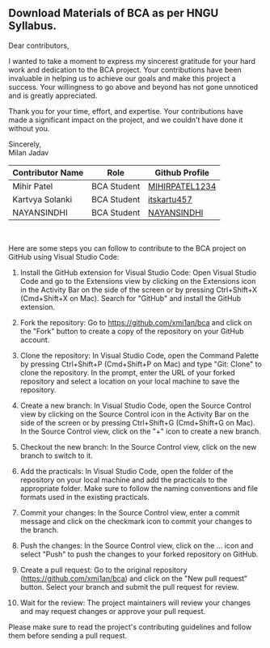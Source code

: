 ## Download Materials of BCA as per HNGU Syllabus.


Dear contributors,

I wanted to take a moment to express my sincerest gratitude for your hard work and dedication to the BCA project. Your contributions have been invaluable in helping us to achieve our goals and make this project a success. Your willingness to go above and beyond has not gone unnoticed and is greatly appreciated.

Thank you for your time, effort, and expertise. Your contributions have made a significant impact on the project, and we couldn't have done it without you.

Sincerely,<br>
Milan Jadav
<table>
   <thead>
      <tr>
         <th>Contributor Name</th>
         <th>Role</th>
         <th>Github Profile</th>
      </tr>
   </thead>
   <tbody>
      <tr>
         <td>Mihir Patel</td>
         <td>BCA Student</td>
         <td><a href="https://github.com/MIHIRPATEL1234">MIHIRPATEL1234</a></td>
      </tr>
      <tr>
         <td>Kartvya Solanki</td>
         <td>BCA Student</td>
         <td><a href="https://github.com/itskartu457">itskartu457</a></td>
      </tr>     
      <tr>
         <td>NAYANSINDHI</td>
         <td>BCA Student</td>
         <td><a href="https://github.com/NAYANSINDHI">NAYANSINDHI</a></td>
      </tr>     
   </tbody>
</table>

<br>

Here are some steps you can follow to contribute to the BCA project on GitHub using Visual Studio Code:

1. Install the GitHub extension for Visual Studio Code: Open Visual Studio Code and go to the Extensions view by clicking on the Extensions icon in the Activity Bar on the side of the screen or by pressing Ctrl+Shift+X (Cmd+Shift+X on Mac). Search for "GitHub" and install the GitHub extension.

2. Fork the repository: Go to https://github.com/xmi1an/bca and click on the "Fork" button to create a copy of the repository on your GitHub account.

3. Clone the repository: In Visual Studio Code, open the Command Palette by pressing Ctrl+Shift+P (Cmd+Shift+P on Mac) and type "Git: Clone" to clone the repository. In the prompt, enter the URL of your forked repository and select a location on your local machine to save the repository.

4. Create a new branch: In Visual Studio Code, open the Source Control view by clicking on the Source Control icon in the Activity Bar on the side of the screen or by pressing Ctrl+Shift+G (Cmd+Shift+G on Mac). In the Source Control view, click on the "+" icon to create a new branch.

5. Checkout the new branch: In the Source Control view, click on the new branch to switch to it.

6. Add the practicals: In Visual Studio Code, open the folder of the repository on your local machine and add the practicals to the appropriate folder. Make sure to follow the naming conventions and file formats used in the existing practicals.

7. Commit your changes: In the Source Control view, enter a commit message and click on the checkmark icon to commit your changes to the branch.

8. Push the changes: In the Source Control view, click on the ... icon and select "Push" to push the changes to your forked repository on GitHub.

9. Create a pull request: Go to the original repository (https://github.com/xmi1an/bca) and click on the "New pull request" button. Select your branch and submit the pull request for review.

10. Wait for the review: The project maintainers will review your changes and may request changes or approve your pull request.

Please make sure to read the project's contributing guidelines and follow them before sending a pull request.
